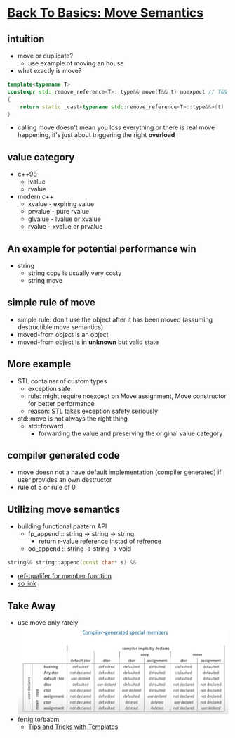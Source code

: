# [Back To Basics: Move Semantics](https://www.youtube.com/watch?v=knEaMpytRMA)

## intuition

* move or duplicate?
  * use example of moving an house
* what exactly is move?
```cpp
template<typename T>
constexpr std::remove_reference<T>::type&& move(T&& t) noexpect // T&& is universal reference
{
    return static _cast<typename std::remove_reference<T>::type&&>(t)
}
```
* calling move doesn't mean you loss everything or there is real move happening, it's just about triggering the right **overload** 

## value category

* c++98
  * lvalue
  * rvalue
* modern c++
  * xvalue - expiring value
  * prvalue - pure rvalue
  * glvalue - lvalue or xvalue
  * rvalue - xvalue or prvalue

## An example for potential performance win
* string
  * string copy is usually very costy
  * string move

## simple rule of move
* simple rule: don't use the object after it has been moved (assuming destructible move semantics)
* moved-from object is an object
* moved-from object is in **unknown** but valid state

## More example
* STL container of custom types
  * exception safe
  * rule: might require noexcept on Move assignment, Move constructor for better performance
  * reason: STL takes exception safety seriously
* std::move is not always the right thing
  * std::forward
    * forwarding the value and preserving the original value category

## compiler generated code
* move doesn not a have default implementation (compiler generated) if user provides an own destructor
* rule of 5 or rule of 0

## Utilizing move semantics
* building functional paatern API
  * fp_append :: string -> string -> string
    * return r-value reference instad of refrence
  * oo_append :: string -> string -> void
```cpp
string&& string::append(const char* s) &&
```
  * [ref-qualifer for member function](https://en.cppreference.com/w/cpp/language/member_functions#const-_and_volatile-qualified_member_functions)
  * [so link](https://stackoverflow.com/questions/28066777/const-and-specifiers-for-member-functions-in-c)

## Take Away
* use move only rarely
![](compiler_generated_member.png)
* fertig.to/babm
  * [Tips and Tricks with Templates](https://andreasfertig.com/books/notebookcpp-tips-and-tricks-with-templates/)